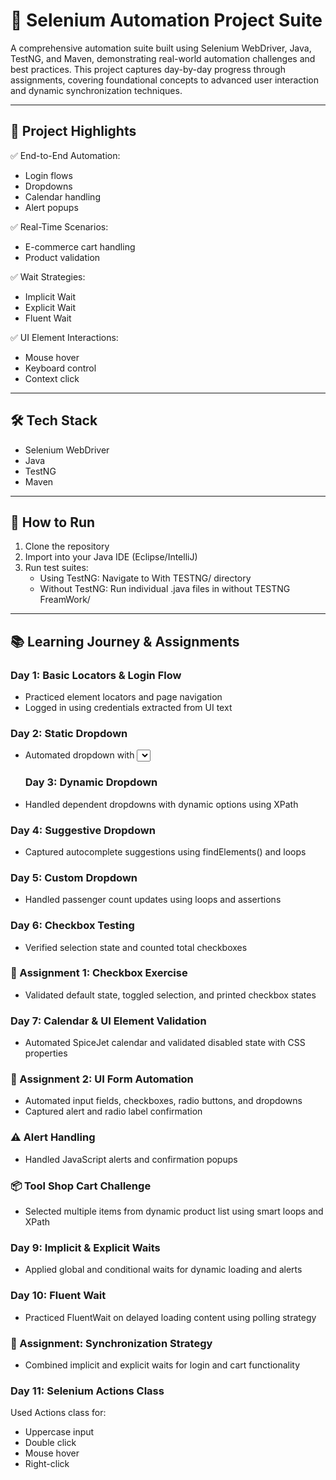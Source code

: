 # 🧪 Selenium Automation Project Suite

A comprehensive automation suite built using Selenium WebDriver, Java, TestNG, and Maven, demonstrating real-world automation challenges and best practices. This project captures day-by-day progress through assignments, covering foundational concepts to advanced user interaction and dynamic synchronization techniques.

---

## 📌 Project Highlights

✅ End-to-End Automation:
- Login flows
- Dropdowns
- Calendar handling
- Alert popups

✅ Real-Time Scenarios:
- E-commerce cart handling
- Product validation

✅ Wait Strategies:
- Implicit Wait
- Explicit Wait
- Fluent Wait

✅ UI Element Interactions:
- Mouse hover
- Keyboard control
- Context click

---

## 🛠️ Tech Stack

- Selenium WebDriver  
- Java  
- TestNG  
- Maven  

---

## 🧭 How to Run

1. Clone the repository
2. Import into your Java IDE (Eclipse/IntelliJ)
3. Run test suites:
   - Using TestNG: Navigate to With TESTNG/ directory
   - Without TestNG: Run individual .java files in without TESTNG FreamWork/

---

## 📚 Learning Journey & Assignments

### Day 1: Basic Locators & Login Flow
- Practiced element locators and page navigation  
- Logged in using credentials extracted from UI text  

### Day 2: Static Dropdown
- Automated dropdown with <select> tag using the Select class

  ### Day 3: Dynamic Dropdown
- Handled dependent dropdowns with dynamic options using XPath  

### Day 4: Suggestive Dropdown
- Captured autocomplete suggestions using findElements() and loops  

### Day 5: Custom Dropdown
- Handled passenger count updates using loops and assertions  

### Day 6: Checkbox Testing
- Verified selection state and counted total checkboxes  

### 📝 Assignment 1: Checkbox Exercise
- Validated default state, toggled selection, and printed checkbox states  

### Day 7: Calendar & UI Element Validation
- Automated SpiceJet calendar and validated disabled state with CSS properties  

### 📝 Assignment 2: UI Form Automation
- Automated input fields, checkboxes, radio buttons, and dropdowns  
- Captured alert and radio label confirmation  

### ⚠️ Alert Handling
- Handled JavaScript alerts and confirmation popups  

### 📦 Tool Shop Cart Challenge
- Selected multiple items from dynamic product list using smart loops and XPath  

### Day 9: Implicit & Explicit Waits
- Applied global and conditional waits for dynamic loading and alerts  

### Day 10: Fluent Wait
- Practiced FluentWait on delayed loading content using polling strategy  

### 📝 Assignment: Synchronization Strategy
- Combined implicit and explicit waits for login and cart functionality  

### Day 11: Selenium Actions Class
Used Actions class for:
- Uppercase input
- Double click
- Mouse hover
- Right-click
